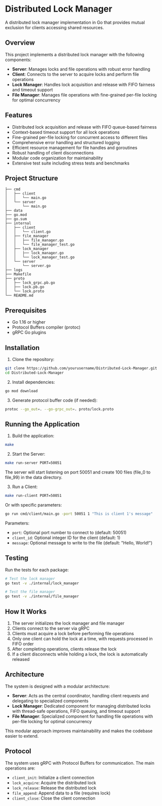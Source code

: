 # Distributed Lock Manager

A distributed lock manager implementation in Go that provides mutual exclusion for clients accessing shared resources.

## Overview

This project implements a distributed lock manager with the following components:
- **Server**: Manages locks and file operations with robust error handling
- **Client**: Connects to the server to acquire locks and perform file operations
- **Lock Manager**: Handles lock acquisition and release with FIFO fairness and timeout support
- **File Manager**: Manages file operations with fine-grained per-file locking for optimal concurrency

## Features

- Distributed lock acquisition and release with FIFO queue-based fairness
- Context-based timeout support for all lock operations
- Fine-grained per-file locking for concurrent access to different files
- Comprehensive error handling and structured logging
- Efficient resource management for file handles and goroutines
- Robust handling of client disconnections
- Modular code organization for maintainability
- Extensive test suite including stress tests and benchmarks

## Project Structure

```
├── cmd
│   ├── client
│   │   └── main.go
│   └── server
│       └── main.go
├── data
├── go.mod
├── go.sum
├── internal
│   ├── client
│   │   └── client.go
│   ├── file_manager
│   │   ├── file_manager.go
│   │   └── file_manager_test.go
│   ├── lock_manager
│   │   ├── lock_manager.go
│   │   └── lock_manager_test.go
│   └── server
│       └── server.go
├── logs
├── Makefile
├── proto
│   ├── lock_grpc.pb.go
│   ├── lock.pb.go
│   └── lock.proto
└── README.md
```

## Prerequisites

- Go 1.16 or higher
- Protocol Buffers compiler (protoc)
- gRPC Go plugins

## Installation

1. Clone the repository:
```bash
git clone https://github.com/yourusername/Distributed-Lock-Manager.git
cd Distributed-Lock-Manager
```

2. Install dependencies:
```bash
go mod download
```

3. Generate protocol buffer code (if needed):
```bash
protoc --go_out=. --go-grpc_out=. proto/lock.proto
```

## Running the Application

1. Build the application:
```bash
make
```

2. Start the Server:
```bash
make run-server PORT=50051
```
The server will start listening on port 50051 and create 100 files (file_0 to file_99) in the data directory.

3. Run a Client:
```bash
make run-client PORT=50051
```

Or with specific parameters:
```bash
go run cmd/client/main.go -port 50051 1 "This is client 1's message"
```

Parameters:
- `port`: Optional port number to connect to (default: 50051)
- `client_id`: Optional integer ID for the client (default: 1)
- `message`: Optional message to write to the file (default: "Hello, World!")

## Testing

Run the tests for each package:
```bash
# Test the lock manager
go test -v ./internal/lock_manager

# Test the file manager
go test -v ./internal/file_manager

```

## How It Works

1. The server initializes the lock manager and file manager
2. Clients connect to the server via gRPC
3. Clients must acquire a lock before performing file operations
4. Only one client can hold the lock at a time, with requests processed in FIFO order
5. After completing operations, clients release the lock
6. If a client disconnects while holding a lock, the lock is automatically released

## Architecture

The system is designed with a modular architecture:

- **Server**: Acts as the central coordinator, handling client requests and delegating to specialized components
- **Lock Manager**: Dedicated component for managing distributed locks with thread-safe operations, FIFO queuing, and timeout support
- **File Manager**: Specialized component for handling file operations with per-file locking for optimal concurrency

This modular approach improves maintainability and makes the codebase easier to extend.

## Protocol

The system uses gRPC with Protocol Buffers for communication. The main operations are:
- `client_init`: Initialize a client connection
- `lock_acquire`: Acquire the distributed lock
- `lock_release`: Release the distributed lock
- `file_append`: Append data to a file (requires lock)
- `client_close`: Close the client connection
